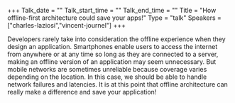 +++
Talk_date = ""
Talk_start_time = ""
Talk_end_time = ""
Title = "How offline-first architecture could save your apps!"
Type = "talk"
Speakers = ["charles-laziosi","vincent-journel"]
+++

Developers rarely take into consideration the offline experience when they design an application. Smartphones enable users to access the internet from anywhere or at any time so long as they are connected to a server, making an offline version of an application may seem unnecessary. But mobile networks are sometimes unreliable because coverage varies depending on the location. In this case, we should be able to handle network failures and latencies. It is at this point that offline architecture can really make a difference and save your application!
